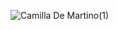 ![Camilla De Martino(1)](https://github.com/CamillaDeMartino/CamillaDeMartino/assets/113611335/00a1f31a-77c3-4335-ae83-3bbbabfa1e0f)

